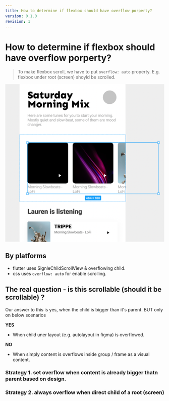 ```yaml
---
title: How to determine if flexbox should have overflow porperty?
version: 0.1.0
revision: 1
---
```


# How to determine if flexbox should have overflow porperty?

> To make flexbox scroll, we have to put `overflow: auto` property. E.g. flexbox under root (screen) shoyld be scrolled.

![autolayout-overflow-in-figma-the-content-is-bigger-than-parent](./assets/autolayout-overflow-in-figma-the-content-is-bigger-than-parent.png)

## By platforms

- flutter uses SignleChildScrollView & overflowing child.
- css uses `overflow: auto` for enable scrolling.

## The real question - is this scrollable (should it be scrollable) ?

Our answer to this is yes, when the child is bigger than it's parent. BUT only on below scenarios

**YES**

- When child uner layout (e.g. autolayout in figma) is overflowed.

**NO**

- When simply content is overflows inside group / frame as a visual content.

### Strategy 1. set overflow when content is already bigger thatn parent based on design.

### Strategy 2. always overflow when direct child of a root (screen)
